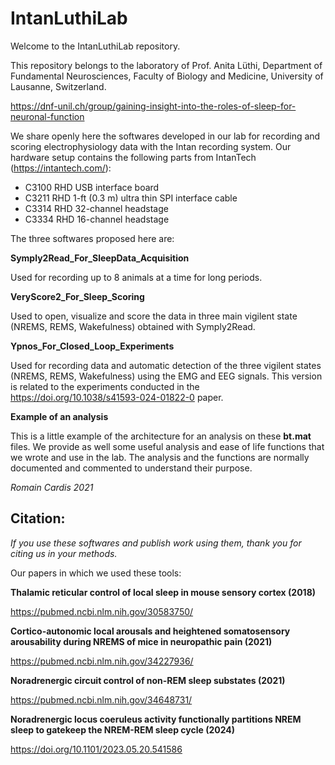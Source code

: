 # IntanLuthiLab

Welcome to the IntanLuthiLab repository.

This repository belongs to the laboratory of Prof. Anita Lüthi, Department of Fundamental Neurosciences, Faculty of Biology and Medicine, University of Lausanne, Switzerland.

https://dnf-unil.ch/group/gaining-insight-into-the-roles-of-sleep-for-neuronal-function

We share openly here the softwares developed in our lab for recording and scoring electrophysiology data with the Intan recording system. Our hardware setup contains the following parts from IntanTech (https://intantech.com/):

- C3100 RHD USB interface board
- C3211 RHD 1-ft (0.3 m) ultra thin SPI interface cable
- C3314 RHD 32-channel headstage
- C3334 RHD 16-channel headstage

The three softwares proposed here are:

**Symply2Read_For_SleepData_Acquisition**

Used for recording up to 8 animals at a time for long periods.

**VeryScore2_For_Sleep_Scoring**

Used to open, visualize and score the data in three main vigilent state (NREMS, REMS, Wakefulness) obtained with Symply2Read.

**Ypnos_For_Closed_Loop_Experiments**

Used for recording data and automatic detection of the three vigilent states (NREMS, REMS, Wakefulness) using the EMG and EEG signals. This version is related to the experiments conducted in the https://doi.org/10.1038/s41593-024-01822-0 paper.

**Example of an analysis**

This is a little example of the architecture for an analysis on these **bt.mat** files. We provide as well some useful analysis and ease of life functions that we wrote and use in the lab. The analysis and the functions are normally documented and commented to understand their purpose.

_Romain Cardis 2021_

## Citation:

*If you use these softwares and publish work using them, thank you for citing us in your methods.*

Our papers in which we used these tools:

**Thalamic reticular control of local sleep in mouse sensory cortex (2018)**

https://pubmed.ncbi.nlm.nih.gov/30583750/

**Cortico-autonomic local arousals and heightened somatosensory arousability during NREMS of mice in neuropathic pain (2021)**

https://pubmed.ncbi.nlm.nih.gov/34227936/

**Noradrenergic circuit control of non-REM sleep substates (2021)**

https://pubmed.ncbi.nlm.nih.gov/34648731/

**Noradrenergic locus coeruleus activity functionally partitions NREM sleep to gatekeep the NREM-REM sleep cycle (2024)**

https://doi.org/10.1101/2023.05.20.541586



